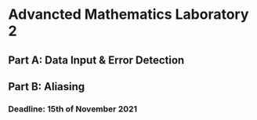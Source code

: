 <h1>Advancted Mathematics Laboratory 2</h1>

<h2>Part A: Data Input & Error Detection</h2>

<h2>Part B: Aliasing</h2>

<h3><b>Deadline:</b> 15th of November 2021</h3>
